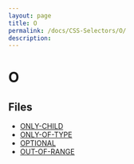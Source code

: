 ```yaml
---
layout: page
title: O
permalink: /docs/CSS-Selectors/O/
description: 
---
```


# O



## Files
* [ONLY-CHILD](/compare.html2pdf.tools/docs/CSS-Selectors/O/only-child.md)
* [ONLY-OF-TYPE](/compare.html2pdf.tools/docs/CSS-Selectors/O/only-of-type.md)
* [OPTIONAL](/compare.html2pdf.tools/docs/CSS-Selectors/O/optional.md)
* [OUT-OF-RANGE](/compare.html2pdf.tools/docs/CSS-Selectors/O/out-of-range.md)

